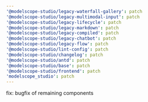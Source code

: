 ```yaml
---
'@modelscope-studio/legacy-waterfall-gallery': patch
'@modelscope-studio/legacy-multimodal-input': patch
'@modelscope-studio/legacy-lifecycle': patch
'@modelscope-studio/legacy-markdown': patch
'@modelscope-studio/legacy-compiled': patch
'@modelscope-studio/legacy-chatbot': patch
'@modelscope-studio/legacy-flow': patch
'@modelscope-studio/lint-config': patch
'@modelscope-studio/changelog': patch
'@modelscope-studio/antd': patch
'@modelscope-studio/base': patch
'@modelscope-studio/frontend': patch
'modelscope_studio': patch
---
```


fix: bugfix of remaining components
